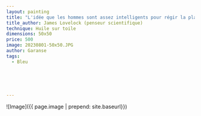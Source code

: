 ```yaml
---
layout: painting
title: "L'idée que les hommes sont assez intelligents pour régir la planète témoigne d'un orgueil démesuré."   
title_author: James Lovelock (penseur scientifique)
technique: Huile sur toile
dimensions: 50x50
price: 500
image: 20230801-50x50.JPG
author: Garanse
tags:
  - Bleu
  
 
  
  
  
---
```

![Image]({{ page.image | prepend: site.baseurl}})

